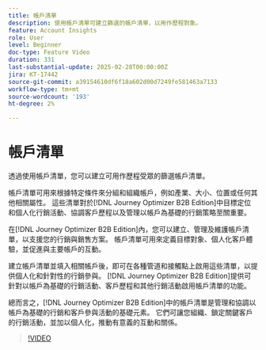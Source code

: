 ```yaml
---
title: 帳戶清單
description: 使用帳戶清單可建立篩選的帳戶清單，以用作歷程對象。
feature: Account Insights
role: User
level: Beginner
doc-type: Feature Video
duration: 331
last-substantial-update: 2025-02-28T00:00:00Z
jira: KT-17442
source-git-commit: a39154610df6f18a602d00d7249fe581463a7133
workflow-type: tm+mt
source-wordcount: '193'
ht-degree: 2%

---
```



# 帳戶清單

透過使用帳戶清單，您可以建立可用作歷程受眾的篩選帳戶清單。

帳戶清單可用來根據特定條件來分組和組織帳戶，例如產業、大小、位置或任何其他相關屬性。 這些清單對於[!DNL Journey Optimizer B2B Edition]中目標定位和個人化行銷活動、協調客戶歷程以及管理以帳戶為基礎的行銷策略至關重要。

在[!DNL Journey Optimizer B2B Edition]內，您可以建立、管理及維護帳戶清單，以支援您的行銷與銷售方案。 帳戶清單可用來定義目標對象、個人化客戶體驗，並促進與主要帳戶的互動。

建立帳戶清單並填入相關帳戶後，即可在各種管道和接觸點上啟用這些清單，以提供個人化和針對性的行銷參與。 [!DNL Journey Optimizer B2B Edition]提供可針對以帳戶為基礎的行銷活動、客戶歷程和其他行銷活動啟用帳戶清單的功能。

總而言之，[!DNL Journey Optimizer B2B Edition]中的帳戶清單是管理和協調以帳戶為基礎的行銷和客戶參與活動的基礎元素。 它們可讓您組織、鎖定關鍵客戶的行銷活動，並加以個人化，推動有意義的互動和關係。

>[!VIDEO](https://video.tv.adobe.com/v/3448636/?learn=on&enablevpops)
